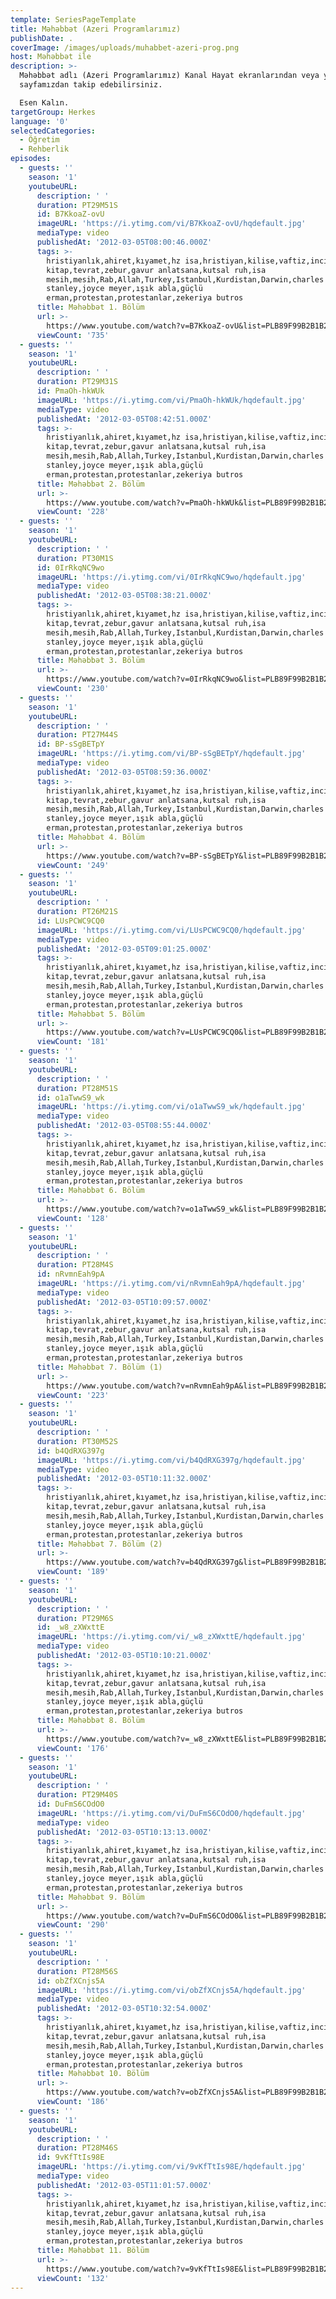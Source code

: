 ```yaml
---
template: SeriesPageTemplate
title: Mǝhǝbbǝt (Azeri Programlarımız)
publishDate: .
coverImage: /images/uploads/muhabbet-azeri-prog.png
host: Mǝhǝbbǝt ile
description: >-
  Mǝhǝbbǝt adlı (Azeri Programlarımız) Kanal Hayat ekranlarından veya youtube
  sayfamızdan takip edebilirsiniz.

  Esen Kalın.
targetGroup: Herkes
language: '0'
selectedCategories:
  - Öğretim
  - Rehberlik
episodes:
  - guests: ''
    season: '1'
    youtubeURL:
      description: ' '
      duration: PT29M51S
      id: B7KkoaZ-ovU
      imageURL: 'https://i.ytimg.com/vi/B7KkoaZ-ovU/hqdefault.jpg'
      mediaType: video
      publishedAt: '2012-03-05T08:00:46.000Z'
      tags: >-
        hristiyanlık,ahiret,kıyamet,hz isa,hristiyan,kilise,vaftiz,incil,kutsal
        kitap,tevrat,zebur,gavur anlatsana,kutsal ruh,isa
        mesih,mesih,Rab,Allah,Turkey,Istanbul,Kurdistan,Darwin,charles
        stanley,joyce meyer,ışık abla,güçlü
        erman,protestan,protestanlar,zekeriya butros
      title: Mǝhǝbbǝt 1. Bölüm
      url: >-
        https://www.youtube.com/watch?v=B7KkoaZ-ovU&list=PLB89F99B2B1B2BD7A&index=2&t=0s
      viewCount: '735'
  - guests: ''
    season: '1'
    youtubeURL:
      description: ' '
      duration: PT29M31S
      id: PmaOh-hkWUk
      imageURL: 'https://i.ytimg.com/vi/PmaOh-hkWUk/hqdefault.jpg'
      mediaType: video
      publishedAt: '2012-03-05T08:42:51.000Z'
      tags: >-
        hristiyanlık,ahiret,kıyamet,hz isa,hristiyan,kilise,vaftiz,incil,kutsal
        kitap,tevrat,zebur,gavur anlatsana,kutsal ruh,isa
        mesih,mesih,Rab,Allah,Turkey,Istanbul,Kurdistan,Darwin,charles
        stanley,joyce meyer,ışık abla,güçlü
        erman,protestan,protestanlar,zekeriya butros
      title: Mǝhǝbbǝt 2. Bölüm
      url: >-
        https://www.youtube.com/watch?v=PmaOh-hkWUk&list=PLB89F99B2B1B2BD7A&index=3&t=0s
      viewCount: '228'
  - guests: ''
    season: '1'
    youtubeURL:
      description: ' '
      duration: PT30M1S
      id: 0IrRkqNC9wo
      imageURL: 'https://i.ytimg.com/vi/0IrRkqNC9wo/hqdefault.jpg'
      mediaType: video
      publishedAt: '2012-03-05T08:38:21.000Z'
      tags: >-
        hristiyanlık,ahiret,kıyamet,hz isa,hristiyan,kilise,vaftiz,incil,kutsal
        kitap,tevrat,zebur,gavur anlatsana,kutsal ruh,isa
        mesih,mesih,Rab,Allah,Turkey,Istanbul,Kurdistan,Darwin,charles
        stanley,joyce meyer,ışık abla,güçlü
        erman,protestan,protestanlar,zekeriya butros
      title: Mǝhǝbbǝt 3. Bölüm
      url: >-
        https://www.youtube.com/watch?v=0IrRkqNC9wo&list=PLB89F99B2B1B2BD7A&index=4&t=0s
      viewCount: '230'
  - guests: ''
    season: '1'
    youtubeURL:
      description: ' '
      duration: PT27M44S
      id: BP-sSgBETpY
      imageURL: 'https://i.ytimg.com/vi/BP-sSgBETpY/hqdefault.jpg'
      mediaType: video
      publishedAt: '2012-03-05T08:59:36.000Z'
      tags: >-
        hristiyanlık,ahiret,kıyamet,hz isa,hristiyan,kilise,vaftiz,incil,kutsal
        kitap,tevrat,zebur,gavur anlatsana,kutsal ruh,isa
        mesih,mesih,Rab,Allah,Turkey,Istanbul,Kurdistan,Darwin,charles
        stanley,joyce meyer,ışık abla,güçlü
        erman,protestan,protestanlar,zekeriya butros
      title: Mǝhǝbbǝt 4. Bölüm
      url: >-
        https://www.youtube.com/watch?v=BP-sSgBETpY&list=PLB89F99B2B1B2BD7A&index=5&t=0s
      viewCount: '249'
  - guests: ''
    season: '1'
    youtubeURL:
      description: ' '
      duration: PT26M21S
      id: LUsPCWC9CQ0
      imageURL: 'https://i.ytimg.com/vi/LUsPCWC9CQ0/hqdefault.jpg'
      mediaType: video
      publishedAt: '2012-03-05T09:01:25.000Z'
      tags: >-
        hristiyanlık,ahiret,kıyamet,hz isa,hristiyan,kilise,vaftiz,incil,kutsal
        kitap,tevrat,zebur,gavur anlatsana,kutsal ruh,isa
        mesih,mesih,Rab,Allah,Turkey,Istanbul,Kurdistan,Darwin,charles
        stanley,joyce meyer,ışık abla,güçlü
        erman,protestan,protestanlar,zekeriya butros
      title: Mǝhǝbbǝt 5. Bölüm
      url: >-
        https://www.youtube.com/watch?v=LUsPCWC9CQ0&list=PLB89F99B2B1B2BD7A&index=6&t=0s
      viewCount: '181'
  - guests: ''
    season: '1'
    youtubeURL:
      description: ' '
      duration: PT28M51S
      id: o1aTwwS9_wk
      imageURL: 'https://i.ytimg.com/vi/o1aTwwS9_wk/hqdefault.jpg'
      mediaType: video
      publishedAt: '2012-03-05T08:55:44.000Z'
      tags: >-
        hristiyanlık,ahiret,kıyamet,hz isa,hristiyan,kilise,vaftiz,incil,kutsal
        kitap,tevrat,zebur,gavur anlatsana,kutsal ruh,isa
        mesih,mesih,Rab,Allah,Turkey,Istanbul,Kurdistan,Darwin,charles
        stanley,joyce meyer,ışık abla,güçlü
        erman,protestan,protestanlar,zekeriya butros
      title: Mǝhǝbbǝt 6. Bölüm
      url: >-
        https://www.youtube.com/watch?v=o1aTwwS9_wk&list=PLB89F99B2B1B2BD7A&index=7&t=0s
      viewCount: '128'
  - guests: ''
    season: '1'
    youtubeURL:
      description: ' '
      duration: PT28M4S
      id: nRvmnEah9pA
      imageURL: 'https://i.ytimg.com/vi/nRvmnEah9pA/hqdefault.jpg'
      mediaType: video
      publishedAt: '2012-03-05T10:09:57.000Z'
      tags: >-
        hristiyanlık,ahiret,kıyamet,hz isa,hristiyan,kilise,vaftiz,incil,kutsal
        kitap,tevrat,zebur,gavur anlatsana,kutsal ruh,isa
        mesih,mesih,Rab,Allah,Turkey,Istanbul,Kurdistan,Darwin,charles
        stanley,joyce meyer,ışık abla,güçlü
        erman,protestan,protestanlar,zekeriya butros
      title: Mǝhǝbbǝt 7. Bölüm (1)
      url: >-
        https://www.youtube.com/watch?v=nRvmnEah9pA&list=PLB89F99B2B1B2BD7A&index=8&t=0s
      viewCount: '223'
  - guests: ''
    season: '1'
    youtubeURL:
      description: ' '
      duration: PT30M52S
      id: b4QdRXG397g
      imageURL: 'https://i.ytimg.com/vi/b4QdRXG397g/hqdefault.jpg'
      mediaType: video
      publishedAt: '2012-03-05T10:11:32.000Z'
      tags: >-
        hristiyanlık,ahiret,kıyamet,hz isa,hristiyan,kilise,vaftiz,incil,kutsal
        kitap,tevrat,zebur,gavur anlatsana,kutsal ruh,isa
        mesih,mesih,Rab,Allah,Turkey,Istanbul,Kurdistan,Darwin,charles
        stanley,joyce meyer,ışık abla,güçlü
        erman,protestan,protestanlar,zekeriya butros
      title: Mǝhǝbbǝt 7. Bölüm (2)
      url: >-
        https://www.youtube.com/watch?v=b4QdRXG397g&list=PLB89F99B2B1B2BD7A&index=9&t=0s
      viewCount: '189'
  - guests: ''
    season: '1'
    youtubeURL:
      description: ' '
      duration: PT29M6S
      id: _w8_zXWxttE
      imageURL: 'https://i.ytimg.com/vi/_w8_zXWxttE/hqdefault.jpg'
      mediaType: video
      publishedAt: '2012-03-05T10:10:21.000Z'
      tags: >-
        hristiyanlık,ahiret,kıyamet,hz isa,hristiyan,kilise,vaftiz,incil,kutsal
        kitap,tevrat,zebur,gavur anlatsana,kutsal ruh,isa
        mesih,mesih,Rab,Allah,Turkey,Istanbul,Kurdistan,Darwin,charles
        stanley,joyce meyer,ışık abla,güçlü
        erman,protestan,protestanlar,zekeriya butros
      title: Mǝhǝbbǝt 8. Bölüm
      url: >-
        https://www.youtube.com/watch?v=_w8_zXWxttE&list=PLB89F99B2B1B2BD7A&index=10&t=0s
      viewCount: '176'
  - guests: ''
    season: '1'
    youtubeURL:
      description: ' '
      duration: PT29M40S
      id: DuFmS6COdO0
      imageURL: 'https://i.ytimg.com/vi/DuFmS6COdO0/hqdefault.jpg'
      mediaType: video
      publishedAt: '2012-03-05T10:13:13.000Z'
      tags: >-
        hristiyanlık,ahiret,kıyamet,hz isa,hristiyan,kilise,vaftiz,incil,kutsal
        kitap,tevrat,zebur,gavur anlatsana,kutsal ruh,isa
        mesih,mesih,Rab,Allah,Turkey,Istanbul,Kurdistan,Darwin,charles
        stanley,joyce meyer,ışık abla,güçlü
        erman,protestan,protestanlar,zekeriya butros
      title: Mǝhǝbbǝt 9. Bölüm
      url: >-
        https://www.youtube.com/watch?v=DuFmS6COdO0&list=PLB89F99B2B1B2BD7A&index=11&t=0s
      viewCount: '290'
  - guests: ''
    season: '1'
    youtubeURL:
      description: ' '
      duration: PT28M56S
      id: obZfXCnjs5A
      imageURL: 'https://i.ytimg.com/vi/obZfXCnjs5A/hqdefault.jpg'
      mediaType: video
      publishedAt: '2012-03-05T10:32:54.000Z'
      tags: >-
        hristiyanlık,ahiret,kıyamet,hz isa,hristiyan,kilise,vaftiz,incil,kutsal
        kitap,tevrat,zebur,gavur anlatsana,kutsal ruh,isa
        mesih,mesih,Rab,Allah,Turkey,Istanbul,Kurdistan,Darwin,charles
        stanley,joyce meyer,ışık abla,güçlü
        erman,protestan,protestanlar,zekeriya butros
      title: Mǝhǝbbǝt 10. Bölüm
      url: >-
        https://www.youtube.com/watch?v=obZfXCnjs5A&list=PLB89F99B2B1B2BD7A&index=12&t=0s
      viewCount: '186'
  - guests: ''
    season: '1'
    youtubeURL:
      description: ' '
      duration: PT28M46S
      id: 9vKfTtIs98E
      imageURL: 'https://i.ytimg.com/vi/9vKfTtIs98E/hqdefault.jpg'
      mediaType: video
      publishedAt: '2012-03-05T11:01:57.000Z'
      tags: >-
        hristiyanlık,ahiret,kıyamet,hz isa,hristiyan,kilise,vaftiz,incil,kutsal
        kitap,tevrat,zebur,gavur anlatsana,kutsal ruh,isa
        mesih,mesih,Rab,Allah,Turkey,Istanbul,Kurdistan,Darwin,charles
        stanley,joyce meyer,ışık abla,güçlü
        erman,protestan,protestanlar,zekeriya butros
      title: Mǝhǝbbǝt 11. Bölüm
      url: >-
        https://www.youtube.com/watch?v=9vKfTtIs98E&list=PLB89F99B2B1B2BD7A&index=13&t=0s
      viewCount: '132'
---
```


